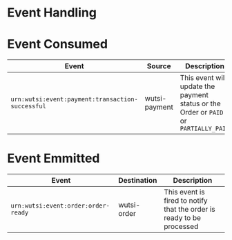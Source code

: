 # Event Handling

# Event Consumed

| Event                                             | Source          | Description                                                                          |
|---------------------------------------------------|-----------------|--------------------------------------------------------------------------------------|
| `urn:wutsi:event:payment:transaction-successful`  | wutsi-payment   | This event will update the payment status or the Order or `PAID` or `PARTIALLY_PAID` |

# Event Emmitted

| Event                               | Destination | Description                                                           |
|-------------------------------------|-------------|-----------------------------------------------------------------------|
| `urn:wutsi:event:order:order-ready` | wutsi-order | This event is fired to notify that the order is ready to be processed |
